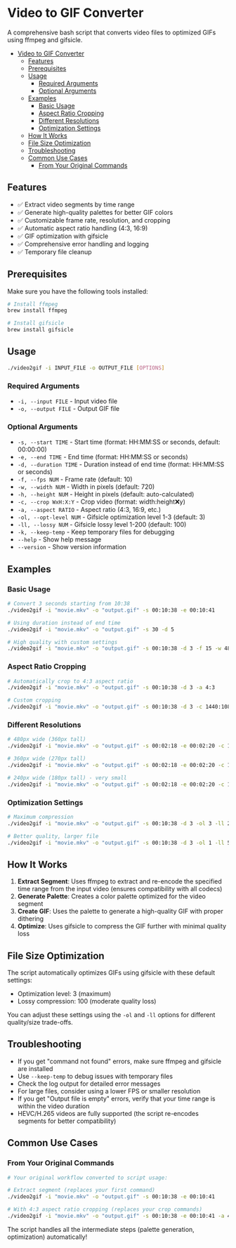 # Video to GIF Converter

A comprehensive bash script that converts video files to optimized GIFs using ffmpeg and gifsicle.

- [Video to GIF Converter](#video-to-gif-converter)
  - [Features](#features)
  - [Prerequisites](#prerequisites)
  - [Usage](#usage)
    - [Required Arguments](#required-arguments)
    - [Optional Arguments](#optional-arguments)
  - [Examples](#examples)
    - [Basic Usage](#basic-usage)
    - [Aspect Ratio Cropping](#aspect-ratio-cropping)
    - [Different Resolutions](#different-resolutions)
    - [Optimization Settings](#optimization-settings)
  - [How It Works](#how-it-works)
  - [File Size Optimization](#file-size-optimization)
  - [Troubleshooting](#troubleshooting)
  - [Common Use Cases](#common-use-cases)
    - [From Your Original Commands](#from-your-original-commands)

## Features

- ✅ Extract video segments by time range
- ✅ Generate high-quality palettes for better GIF colors
- ✅ Customizable frame rate, resolution, and cropping
- ✅ Automatic aspect ratio handling (4:3, 16:9)
- ✅ GIF optimization with gifsicle
- ✅ Comprehensive error handling and logging
- ✅ Temporary file cleanup

## Prerequisites

Make sure you have the following tools installed:

```bash
# Install ffmpeg
brew install ffmpeg

# Install gifsicle
brew install gifsicle
```

## Usage

```bash
./video2gif -i INPUT_FILE -o OUTPUT_FILE [OPTIONS]
```

### Required Arguments

- `-i, --input FILE` - Input video file
- `-o, --output FILE` - Output GIF file

### Optional Arguments

- `-s, --start TIME` - Start time (format: HH:MM:SS or seconds, default: 00:00:00)
- `-e, --end TIME` - End time (format: HH:MM:SS or seconds)
- `-d, --duration TIME` - Duration instead of end time (format: HH:MM:SS or seconds)
- `-f, --fps NUM` - Frame rate (default: 10)
- `-w, --width NUM` - Width in pixels (default: 720)
- `-h, --height NUM` - Height in pixels (default: auto-calculated)
- `-c, --crop WxH:X:Y` - Crop video (format: width:height:x:y)
- `-a, --aspect RATIO` - Aspect ratio (4:3, 16:9, etc.)
- `-ol, --opt-level NUM` - Gifsicle optimization level 1-3 (default: 3)
- `-ll, --lossy NUM` - Gifsicle lossy level 1-200 (default: 100)
- `-k, --keep-temp` - Keep temporary files for debugging
- `--help` - Show help message
- `--version` - Show version information

## Examples

### Basic Usage

```bash
# Convert 3 seconds starting from 10:38
./video2gif -i "movie.mkv" -o "output.gif" -s 00:10:38 -e 00:10:41

# Using duration instead of end time
./video2gif -i "movie.mkv" -o "output.gif" -s 30 -d 5

# High quality with custom settings
./video2gif -i "movie.mkv" -o "output.gif" -s 00:10:38 -d 3 -f 15 -w 480
```

### Aspect Ratio Cropping

```bash
# Automatically crop to 4:3 aspect ratio
./video2gif -i "movie.mkv" -o "output.gif" -s 00:10:38 -d 3 -a 4:3

# Custom cropping
./video2gif -i "movie.mkv" -o "output.gif" -s 00:10:38 -d 3 -c 1440:1080:240:0
```

### Different Resolutions

```bash
# 480px wide (360px tall)
./video2gif -i "movie.mkv" -o "output.gif" -s 00:02:18 -e 00:02:20 -c 1440:1080:240:0 -w 480

# 360px wide (270px tall)  
./video2gif -i "movie.mkv" -o "output.gif" -s 00:02:18 -e 00:02:20 -c 1440:1080:240:0 -w 360

# 240px wide (180px tall) - very small
./video2gif -i "movie.mkv" -o "output.gif" -s 00:02:18 -e 00:02:20 -c 1440:1080:240:0 -w 240
```

### Optimization Settings

```bash
# Maximum compression
./video2gif -i "movie.mkv" -o "output.gif" -s 00:10:38 -d 3 -ol 3 -ll 200

# Better quality, larger file
./video2gif -i "movie.mkv" -o "output.gif" -s 00:10:38 -d 3 -ol 1 -ll 50
```

## How It Works

1. **Extract Segment**: Uses ffmpeg to extract and re-encode the specified time range from the input video (ensures compatibility with all codecs)
2. **Generate Palette**: Creates a color palette optimized for the video segment
3. **Create GIF**: Uses the palette to generate a high-quality GIF with proper dithering
4. **Optimize**: Uses gifsicle to compress the GIF further with minimal quality loss

## File Size Optimization

The script automatically optimizes GIFs using gifsicle with these default settings:

- Optimization level: 3 (maximum)
- Lossy compression: 100 (moderate quality loss)

You can adjust these settings using the `-ol` and `-ll` options for different quality/size trade-offs.

## Troubleshooting

- If you get "command not found" errors, make sure ffmpeg and gifsicle are installed
- Use `--keep-temp` to debug issues with temporary files
- Check the log output for detailed error messages
- For large files, consider using a lower FPS or smaller resolution
- If you get "Output file is empty" errors, verify that your time range is within the video duration
- HEVC/H.265 videos are fully supported (the script re-encodes segments for better compatibility)

## Common Use Cases

### From Your Original Commands

```bash
# Your original workflow converted to script usage:

# Extract segment (replaces your first command)
./video2gif -i "movie.mkv" -o "output.gif" -s 00:10:38 -e 00:10:41

# With 4:3 aspect ratio cropping (replaces your crop commands)
./video2gif -i "movie.mkv" -o "output.gif" -s 00:10:38 -e 00:10:41 -a 4:3
```

The script handles all the intermediate steps (palette generation, optimization) automatically!
